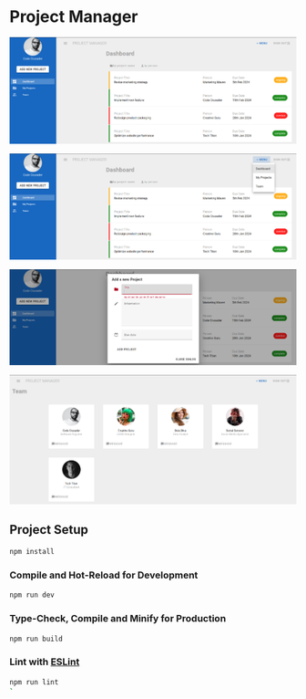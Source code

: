 # Project Manager

![Project-1](assets/images/image-1.png "Project-1")

![Project-2](assets/images/image-2.png "Project-2")

![Add Project](assets/images/image-3.png "Add Project")

![Team](assets/images/image-4.png "Team")

## Project Setup

```sh
npm install
```

### Compile and Hot-Reload for Development

```sh
npm run dev
```

### Type-Check, Compile and Minify for Production

```sh
npm run build
```

### Lint with [ESLint](https://eslint.org/)

```sh
npm run lint
`
```
